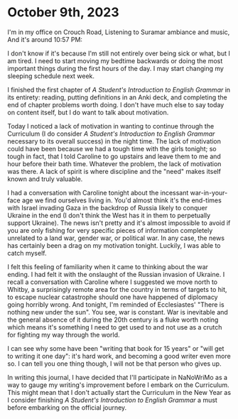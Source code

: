 # October 9th, 2023

I'm in my office on Crouch Road,
Listening to Suramar ambiance and music,
And it's around 10:57 PM:

I don't know if it's because I'm still not entirely over being sick or what, but I am tired. I need to start moving my bedtime backwards or doing the most important things during the first hours of the day. I may start changing my sleeping schedule next week.

I finished the first chapter of *A Student's Introduction to English Grammar* in its entirety: reading, putting definitions in an Anki deck, and completing the end of chapter problems worth doing. I don't have much else to say today on content itself, but I do want to talk about motivation.

Today I noticed a lack of motivation in wanting to continue through the Curriculum (I do consider *A Student's Introduction to English Grammar* necessary to its overall success) in the night time. The lack of motivation could have been because we had a tough time with the girls tonight; so tough in fact, that I told Caroline to go upstairs and leave them to me and hour before their bath time. Whatever the problem, the lack of motivation was there. A lack of spirit is where discipline and the "need" makes itself known and truly valuable. 

I had a conversation with Caroline tonight about the incessant war-in-your-face age we find ourselves living in. You'd almost think it's the end-times with Israel invading Gaza in the backdrop of Russia likely to conquer Ukraine in the end (I don't think the West has it in them to perpetually support Ukraine). The news isn't pretty and it's almost impossible to avoid if you are only fishing for very specific pieces of information completely unrelated to a land war, gender war, or political war. In any case, the news has certainly been a drag on my motivation tonight. Luckily, I was able to catch myself. 

I felt this feeling of familiarity when it came to thinking about the war ending. I had felt it with the onslaught of the Russian invasion of Ukraine. I recall a conversation with Caroline where I suggested we move north to Whitby, a surprisingly remote area for the country in terms of targets to hit, to escape nuclear catastrophe should one have happened of diplomacy going horribly wrong. And tonight, I'm reminded of Ecclesiastes' "There is nothing new under the sun". You see, war is constant. War is inevitable and the general absence of it during the 20th century is a fluke worth noting which means it's something I need to get used to and not use as a crutch for fighting my way through the world.

I can see why some have been "writing that book for 15 years" or "will get to writing it one day": it's hard work, and becoming a good writer even more so. I can tell you one thing though, I will not be that person who gives up. 

In writing this journal, I have decided that I'll participate in NaNoWriMo as a way to gauge my writing's improvement before I embark on the Curriculum. This might mean that I don't actually start the Curriculum in the New Year as I consider finishing *A Student's Introduction to English Grammar* a must before embarking on the official journey.